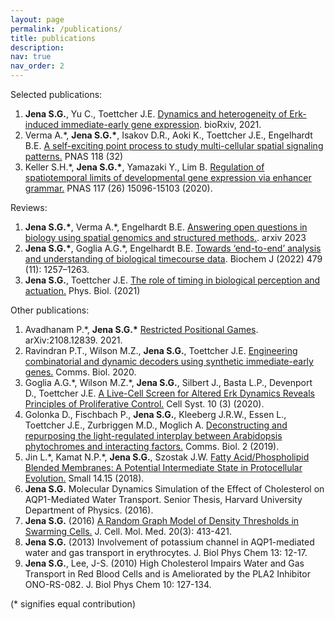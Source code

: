 ```yaml
---
layout: page
permalink: /publications/
title: publications
description: 
nav: true
nav_order: 2
---
```


Selected publications:
1. **Jena S.G.**, Yu C., Toettcher J.E. [Dynamics and heterogeneity of Erk-induced immediate-early gene 
expression](https://www.biorxiv.org/content/10.1101/2021.04.30.442166v1). bioRxiv, 2021.
2. Verma A.\*, **Jena S.G.\***, Isakov D.R., Aoki K., Toettcher J.E., Engelhardt B.E. [A self-exciting point 
process to study multi-cellular spatial signaling patterns.](https://www.pnas.org/doi/10.1073/pnas.2026123118) PNAS 118 (32)
3. Keller S.H.\*, **Jena S.G.\***, Yamazaki Y., Lim B. [Regulation of spatiotemporal limits of developmental 
gene expression via enhancer grammar.](https://www.pnas.org/doi/abs/10.1073/pnas.1917040117) PNAS 117 (26) 15096-15103 (2020).

Reviews:
1. **Jena S.G.\***, Verma A.\*, Engelhardt B.E. [Answering open questions in biology using spatial genomics and structured methods.](https://arxiv.org/abs/2310.09482). arxiv 2023
1. **Jena S.G.\***, Goglia A.G.\*, Engelhardt B.E. [Towards ‘end-to-end’ analysis and understanding of biological timecourse data](https://portlandpress.com/biochemj/article/479/11/1257/231434/Towards-end-to-end-analysis-and-understanding-of). Biochem J (2022) 479 (11): 1257–1263.
2. **Jena S.G.**, Toettcher J.E. [The role of timing in biological perception and actuation.](https://iopscience.iop.org/article/10.1088/1478-3975/abde8d) Phys. Biol. (2021)

Other publications:
1. Avadhanam P.\*, **Jena S.G.\*** [Restricted Positional Games](https://arxiv.org/abs/2108.12839). arXiv:2108.12839. 2021.
2. Ravindran P.T., Wilson M.Z., **Jena S.G.**, Toettcher J.E. [Engineering combinatorial and dynamic 
decoders using synthetic immediate-early genes.](https://www.nature.com/articles/s42003-020-01171-1) Comms. Biol. 2020.
3. Goglia A.G.\*, Wilson M.Z.\*, **Jena S.G.**, Silbert J., Basta L.P., Devenport D., Toettcher J.E. [A Live-Cell 
Screen for Altered Erk Dynamics Reveals Principles of Proliferative Control.](https://www.cell.com/cell-systems/pdf/S2405-4712(20)30075-2.pdf) Cell Syst. 10 (3) (2020).
4. Golonka D., Fischbach P., **Jena S.G.**, Kleeberg J.R.W., Essen L., Toettcher J.E., Zurbriggen M.D., 
Moglich A. [Deconstructing and repurposing the light-regulated interplay between Arabidopsis 
phytochromes and interacting factors.](https://www.nature.com/articles/s42003-019-0687-9) Comms. Biol. 2 (2019).
5. Jin L.\*, Kamat N.P.\*, **Jena S.G.**, Szostak J.W. [Fatty Acid/Phospholipid Blended Membranes: A 
Potential Intermediate State in Protocellular Evolution.](https://onlinelibrary.wiley.com/doi/10.1002/smll.201704077) Small 14.15 (2018).
6. **Jena S.G.** Molecular Dynamics Simulation of the Effect of Cholesterol on AQP1-Mediated Water 
Transport. Senior Thesis, Harvard University Department of Physics. (2016).
7. **Jena S.G.** (2016) [A Random Graph Model of Density Thresholds in Swarming Cells.](https://onlinelibrary.wiley.com/doi/10.1111/jcmm.12757) J. Cell. Mol. Med. 20(3): 413-421.
8. **Jena S.G.** (2013) Involvement of potassium channel in AQP1-mediated water and gas transport in 
erythrocytes. J. Biol Phys Chem 13: 12-17.
9. **Jena S.G.**, Lee, J-S. (2010) High Cholesterol Impairs Water and Gas Transport in Red Blood Cells and 
is Ameliorated by the PLA2 Inhibitor ONO-RS-082. J. Biol Phys Chem 10: 127-134.


(* signifies equal contribution)

